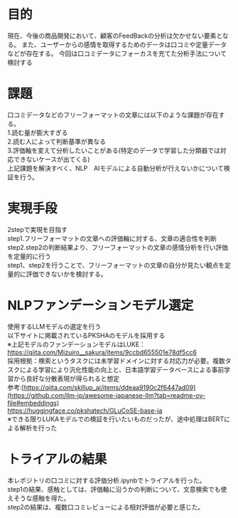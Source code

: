 # 目的
現在、今後の商品開発において、顧客のFeedBackの分析は欠かせない要素となる。
また、ユーザーからの感情を取得するためのデータは口コミや定量データなどが存在する。
今回は口コミデータにフォーカスを充てた分析手法について検討する

# 課題
口コミデータなどのフリーフォーマットの文章には以下のような課題が存在する。<br>
1.読む量が膨大すぎる<br>
2.読む人によって判断基準が異なる<br>
3.評価軸を変えて分析したいことがある(特定のデータで学習した分類器では対応できないケースが出てくる)<br>
上記課題を解決すべく、NLP　AIモデルによる自動分析が行えないかについて検証を行う。

# 実現手段
2stepで実現を目指す<br>
step1.フリーフォーマットの文章への評価軸に対する、文章の適合性を判断<br>
step2.step2の判断結果より、フリーフォーマットの文章の感情分析を行い評価を定量的に行う<br>
step1、step2を行うことで、フリーフォーマットの文章の自分が見たい観点を定量的に評価できないかを検討する。

# NLPファンデーションモデル選定
使用するLLMモデルの選定を行う<br>
以下サイトに掲載されているPKSHAのモデルを採用する<br>
※上記モデルのファンデーションモデルはLUKE：https://qiita.com/Mizuiro__sakura/items/9ccbd655501e78df5cc6<br>
採用根拠：検索というタスクには未学習ドメインに対する対応力が必要。複数タスクによる学習により汎化性能の向上と、日本語学習データベースによる事前学習から良好な分散表現が得られると想定<br>
参考:[https://qiita.com/skillup_ai/items/ddeaa9190c2f6447ad09](https://github.com/llm-jp/awesome-japanese-llm?tab=readme-ov-file#embeddings)<br>
     https://huggingface.co/pkshatech/GLuCoSE-base-ja<br>
※できる限りLUKAモデルでの検証を行いたいものだったが、途中処理はBERTによる解析を行った<br>

# トライアルの結果
本レポジトリの口コミに対する評価分析.ipynbでトライアルを行った。<br>
step1の結果、感触としては、評価軸に沿うかの判断について、文意検索でも使えそうな感触を得た。<br>
step2の結果は、複数口コミレビューによる相対評価が必要と感じた。<br>

